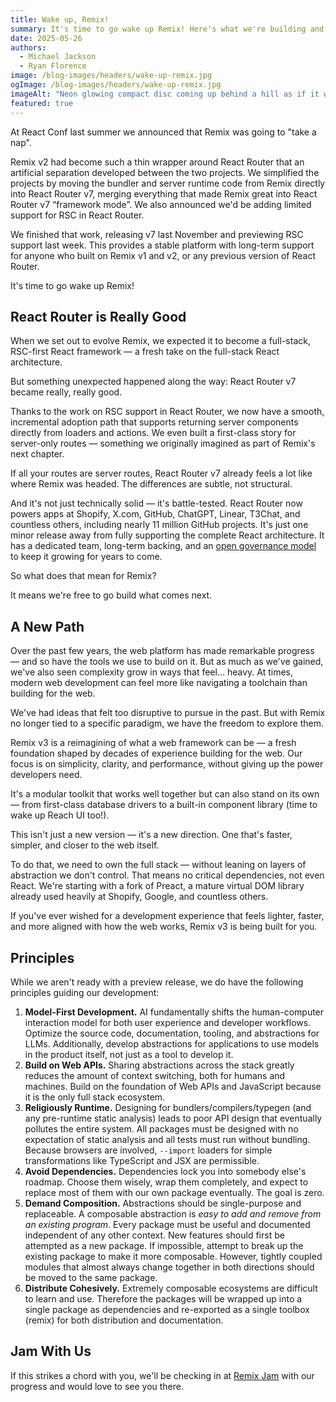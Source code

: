 ```yaml
---
title: Wake up, Remix!
summary: It's time to go wake up Remix! Here's what we're building and what it means for React Router.
date: 2025-05-26
authors:
  - Michael Jackson
  - Ryan Florence
image: /blog-images/headers/wake-up-remix.jpg
ogImage: /blog-images/headers/wake-up-remix.jpg
imageAlt: "Neon glowing compact disc coming up behind a hill as if it were the rising sun."
featured: true
---
```


At React Conf last summer we announced that Remix was going to "take a nap".

Remix v2 had become such a thin wrapper around React Router that an artificial separation developed between the two projects. We simplified the projects by moving the bundler and server runtime code from Remix directly into React Router v7, merging everything that made Remix great into React Router v7 “framework mode”. We also announced we'd be adding limited support for RSC in React Router.

We finished that work, releasing v7 last November and previewing RSC support last week. This provides a stable platform with long-term support for anyone who built on Remix v1 and v2, or any previous version of React Router.

It's time to go wake up Remix!

## React Router is Really Good

When we set out to evolve Remix, we expected it to become a full-stack, RSC-first React framework — a fresh take on the full-stack React architecture.

But something unexpected happened along the way: React Router v7 became really, really good.

Thanks to the work on RSC support in React Router, we now have a smooth, incremental adoption path that supports returning server components directly from loaders and actions. We even built a first-class story for server-only routes — something we originally imagined as part of Remix's next chapter.

If all your routes are server routes, React Router v7 already feels a lot like where Remix was headed. The differences are subtle, not structural.

And it's not just technically solid — it's battle-tested. React Router now powers apps at Shopify, X.com, GitHub, ChatGPT, Linear, T3Chat, and countless others, including nearly 11 million GitHub projects. It's just one minor release away from fully supporting the complete React architecture. It has a dedicated team, long-term backing, and an [open governance model](https://github.com/remix-run/react-router/blob/main/GOVERNANCE.md) to keep it growing for years to come.

So what does that mean for Remix?

It means we're free to go build what comes next.

## A New Path

Over the past few years, the web platform has made remarkable progress — and so have the tools we use to build on it. But as much as we've gained, we've also seen complexity grow in ways that feel… heavy. At times, modern web development can feel more like navigating a toolchain than building for the web.

We've had ideas that felt too disruptive to pursue in the past. But with Remix no longer tied to a specific paradigm, we have the freedom to explore them.

Remix v3 is a reimagining of what a web framework can be — a fresh foundation shaped by decades of experience building for the web. Our focus is on simplicity, clarity, and performance, without giving up the power developers need.

It's a modular toolkit that works well together but can also stand on its own — from first-class database drivers to a built-in component library (time to wake up Reach UI too!).

This isn't just a new version — it's a new direction. One that's faster, simpler, and closer to the web itself.

To do that, we need to own the full stack — without leaning on layers of abstraction we don't control. That means no critical dependencies, not even React. We're starting with a fork of Preact, a mature virtual DOM library already used heavily at Shopify, Google, and countless others.

If you've ever wished for a development experience that feels lighter, faster, and more aligned with how the web works, Remix v3 is being built for you.

## Principles

While we aren't ready with a preview release, we do have the following principles guiding our development:

1. **Model-First Development.** AI fundamentally shifts the human-computer interaction model for both user experience and developer workflows. Optimize the source code, documentation, tooling, and abstractions for LLMs. Additionally, develop abstractions for applications to use models in the product itself, not just as a tool to develop it.
2. **Build on Web APIs.** Sharing abstractions across the stack greatly reduces the amount of context switching, both for humans and machines. Build on the foundation of Web APIs and JavaScript because it is the only full stack ecosystem.
3. **Religiously Runtime.** Designing for bundlers/compilers/typegen (and any pre-runtime static analysis) leads to poor API design that eventually pollutes the entire system. All packages must be designed with no expectation of static analysis and all tests must run without bundling. Because browsers are involved, `--import` loaders for simple transformations like TypeScript and JSX are permissible.
4. **Avoid Dependencies.** Dependencies lock you into somebody else's roadmap. Choose them wisely, wrap them completely, and expect to replace most of them with our own package eventually. The goal is zero.
5. **Demand Composition.** Abstractions should be single-purpose and replaceable. A composable abstraction is _easy to add and remove from an existing program_. Every package must be useful and documented independent of any other context. New features should first be attempted as a new package. If impossible, attempt to break up the existing package to make it more composable. However, tightly coupled modules that almost always change together in both directions should be moved to the same package.
6. **Distribute Cohesively.** Extremely composable ecosystems are difficult to learn and use. Therefore the packages will be wrapped up into a single package as dependencies and re-exported as a single toolbox (remix) for both distribution and documentation.

## Jam With Us

If this strikes a chord with you, we'll be checking in at [Remix Jam](https://remix.run/jam) with our progress and would love to see you there.
